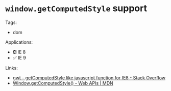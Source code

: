# `window.getComputedStyle` support

Tags:

-   dom

Applications:

-   ❎ IE 8
-   ✅ IE 9

Links:

-   [gwt - getComputedStyle like javascript function for IE8 - Stack Overflow](http://stackoverflow.com/questions/21797258/getcomputedstyle-like-javascript-function-for-ie8/21797294)
-   [Window.getComputedStyle() - Web APIs | MDN](https://developer.mozilla.org/en-US/docs/Web/API/Window.getComputedStyle)

